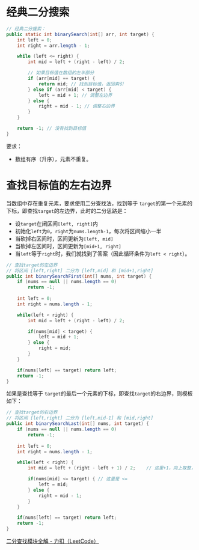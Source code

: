 # 经典二分搜索

```java
// 经典二分搜索：
public static int binarySearch(int[] arr, int target) {
    int left = 0;
    int right = arr.length - 1;

    while (left <= right) {
        int mid = left + (right - left) / 2;

        // 如果目标值在数组的左半部分
        if (arr[mid] == target) {
            return mid; // 找到目标值，返回索引
        } else if (arr[mid] < target) {
            left = mid + 1; // 调整左边界
        } else {
            right = mid - 1; // 调整右边界
        }
    }

    return -1; // 没有找到目标值
}
```

要求：

- 数组有序（升序），元素不重复。

# 查找目标值的左右边界

当数组中存在重复元素，要求使用二分查找法，找到等于 `target`的第一个元素的下标，即查找`target`的左边界，此时的二分思路是：

- 设`target`在闭区间`[left, right]`内
- 初始化`left`为`0`，`right`为`nums.length-1`，每次将区间缩小一半
- 当砍掉右区间时，区间更新为`[left, mid]`
- 当砍掉左区间时，区间更新为`[mid+1, right]`
- 当`left`等于`right`时，我们就找到了答案（因此循环条件为`left < right`）。

```java
// 查找target的左边界
// 将区间 [left,right] 二分为 [left,mid] 和 [mid+1,right]
public int binarySearchFirst(int[] nums, int target) {
    if (nums == null || nums.length == 0)
        return -1;
    
    int left = 0;
    int right = nums.length - 1;

    while(left < right) {
        int mid = left + (right - left) / 2;

        if(nums[mid] < target) {
            left = mid + 1;
        } else {
            right = mid;
        }
    }

    if(nums[left] == target) return left;
    return -1;
}
```

如果是查找等于 `target`的最后一个元素的下标，即查找`target`的右边界，则模板如下：

```java
// 查找target的右边界
// 将区间 [left,right] 二分为 [left,mid-1] 和 [mid,right]
public int binarySearchLast(int[] nums, int target) {
    if (nums == null || nums.length == 0)
        return -1;
    
    int left = 0;
    int right = nums.length - 1;

    while(left < right) {
        int mid = left + (right - left + 1) / 2;	// 这里+1，向上取整，防止死循环

        if(nums[mid] <= target) { // 这里是 <=
            left = mid;
        } else {
            right = mid - 1;
        }
    }

    if(nums[left] == target) return left;
    return -1;
}
```



[二分查找模块全解 - 力扣（LeetCode）](https://leetcode.cn/circle/discuss/xYBtLt/#§-模板运用)